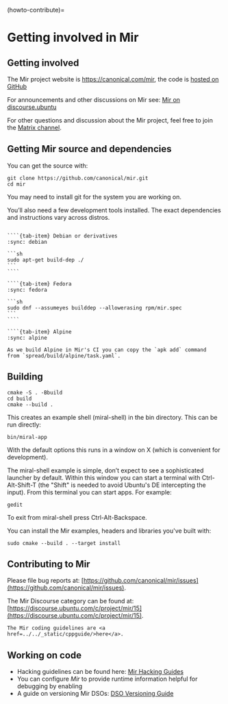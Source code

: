 (howto-contribute)=

# Getting involved in Mir

## Getting involved

The Mir project website is <https://canonical.com/mir>,
the code is [hosted on GitHub](https://github.com/canonical/mir)

For announcements and other discussions on Mir see:
[Mir on discourse.ubuntu](https://discourse.ubuntu.com/c/project/mir/15)

For other questions and discussion about the Mir project, feel free to join the
[Matrix channel](https://matrix.to/#/#mir-server:matrix.org).

## Getting Mir source and dependencies

You can get the source with:

```
git clone https://github.com/canonical/mir.git
cd mir
```

You may need to install git for the system you are working on.

You’ll also need a few development tools installed. The exact dependencies and
instructions vary across distros.

`````{tab-set}

````{tab-item} Debian or derivatives
:sync: debian

```sh
sudo apt-get build-dep ./
```
````

````{tab-item} Fedora
:sync: fedora

```sh
sudo dnf --assumeyes builddep --allowerasing rpm/mir.spec
```
````

````{tab-item} Alpine
:sync: alpine

As we build Alpine in Mir's CI you can copy the `apk add` command
from `spread/build/alpine/task.yaml`.

`````

## Building

```
cmake -S . -Bbuild
cd build
cmake --build .
```

This creates an example shell (miral-shell) in the bin directory. This can be
run directly:

```
bin/miral-app
```

With the default options this runs in a window on X (which is convenient for
development).

The miral-shell example is simple, don’t expect to see a sophisticated launcher
by default. Within this window you can start a terminal with Ctrl-Alt-Shift-T
(the "Shift" is needed to avoid Ubuntu's DE intercepting the input). From this
terminal you can start apps. For example:

```
gedit
```

To exit from miral-shell press Ctrl-Alt-Backspace.

You can install the Mir examples, headers and libraries you've built with:

```
sudo cmake --build . --target install
```

## Contributing to Mir

Please file bug reports at: [https://github.com/canonical/mir/issues](https://github.com/canonical/mir/issues).

The Mir Discourse category can be found at: [https://discourse.ubuntu.com/c/project/mir/15](https://discourse.ubuntu.com/c/project/mir/15).

```{raw} html
The Mir coding guidelines are <a href=../../_static/cppguide/>here</a>.
```

## Working on code

- Hacking guidelines can be found here: [Mir Hacking Guides](https://github.com/canonical/mir/blob/main/HACKING.md)
- You can configure *Mir* to provide runtime information helpful for debugging by enabling [](component-reports)
- A guide on versioning Mir DSOs: [DSO Versioning Guide](dso-versioning-guide)
